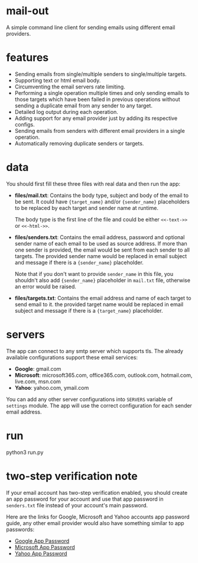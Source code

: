 # mail-out
A simple command line client for sending emails using different email providers.

# features
- Sending emails from single/multiple senders to single/multiple targets.
- Supporting text or html email body.
- Circumventing the email servers rate limiting.
- Performing a single operation multiple times and only sending emails to those
  targets which have been failed in previous operations without sending a duplicate
  email from any sender to any target.
- Detailed log output during each operation.
- Adding support for any email provider just by adding its respective configs.
- Sending emails from senders with different email providers in a single operation.
- Automatically removing duplicate senders or targets.

# data
You should first fill these three files with real data and then run the app:
- **files/mail.txt**: Contains the body type, subject and body of the email to be sent. 
  It could have `{target_name}` and/or `{sender_name}` placeholders to be replaced by 
  each target and sender name at runtime.

  The body type is the first line of the file and could be either `<<-text->>` or `<<-html->>`.
- **files/senders.txt**: Contains the email address, password and optional sender name of each 
  email to be used as source address. If more than one sender is provided, the email would be 
  sent from each sender to all targets.
  The provided sender name would be replaced in email subject and message if there is a
  `{sender_name}` placeholder. 

  Note that if you don't want to provide `sender_name` in this file, you shouldn't also 
  add `{sender_name}` placeholder in `mail.txt` file, otherwise an error would be raised.
- **files/targets.txt**: Contains the email address and name of each target to send email to it.
  the provided target name would be replaced in email subject and message if there is a 
  `{target_name}` placeholder.

# servers
The app can connect to any smtp server which supports tls. 
The already available configurations support these email services:
- **Google**: gmail.com
- **Microsoft**: microsoft365.com, office365.com, outlook.com, hotmail.com, live.com, msn.com
- **Yahoo**: yahoo.com, ymail.com

You can add any other server configurations into `SERVERS` variable of `settings` module.
The app will use the correct configuration for each sender email address.

# run
python3 run.py

# two-step verification note
If your email account has two-step verification enabled, you should create an app password
for your account and use that app password in `senders.txt` file instead of your account's 
main password.

Here are the links for Google, Microsoft and Yahoo accounts app password guide, any other email 
provider would also have something similar to app passwords:

- [Google App Password](https://support.google.com/accounts/answer/185833?hl=en)
- [Microsoft App Password](https://support.microsoft.com/en-us/account-billing/using-app-passwords-with-apps-that-don-t-support-two-step-verification-5896ed9b-4263-e681-128a-a6f2979a7944)
- [Yahoo App Password](https://help.yahoo.com/kb/SLN15241.html)
